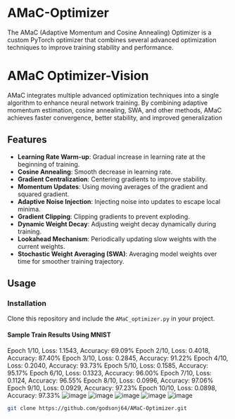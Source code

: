 # AMaC-Optimizer
The AMaC (Adaptive Momentum and Cosine Annealing) Optimizer is a custom PyTorch optimizer that combines several advanced optimization techniques to improve training stability and performance.

# AMaC Optimizer-Vision

AMaC integrates multiple advanced optimization techniques into a single algorithm to enhance neural network training. By combining adaptive momentum estimation, cosine annealing, SWA, and other methods, AMaC achieves faster convergence, better stability, and improved generalization

## Features

- **Learning Rate Warm-up**: Gradual increase in learning rate at the beginning of training.
- **Cosine Annealing**: Smooth decrease in learning rate.
- **Gradient Centralization**: Centering gradients to improve stability.
- **Momentum Updates**: Using moving averages of the gradient and squared gradient.
- **Adaptive Noise Injection**: Injecting noise into updates to escape local minima.
- **Gradient Clipping**: Clipping gradients to prevent exploding.
- **Dynamic Weight Decay**: Adjusting weight decay dynamically during training.
- **Lookahead Mechanism**: Periodically updating slow weights with the current weights.
- **Stochastic Weight Averaging (SWA)**: Averaging model weights over time for smoother training trajectory.

## Usage

### Installation

Clone this repository and include the `AMaC_optimizer.py` in your project.
#### Sample Train Results Using MNIST 
Epoch 1/10, Loss: 1.1543, Accuracy: 69.09%
Epoch 2/10, Loss: 0.4018, Accuracy: 87.40%
Epoch 3/10, Loss: 0.2845, Accuracy: 91.22%
Epoch 4/10, Loss: 0.2040, Accuracy: 93.73%
Epoch 5/10, Loss: 0.1585, Accuracy: 95.17%
Epoch 6/10, Loss: 0.1323, Accuracy: 96.00%
Epoch 7/10, Loss: 0.1124, Accuracy: 96.55%
Epoch 8/10, Loss: 0.0996, Accuracy: 97.06%
Epoch 9/10, Loss: 0.0929, Accuracy: 97.23%
Epoch 10/10, Loss: 0.0898, Accuracy: 97.33%
![image](https://github.com/godsonj64/AMaC-Optimizer/assets/108623780/7ac74857-7866-44bd-9f34-c89cac9543bc)
![image](https://github.com/godsonj64/AMaC-Optimizer/assets/108623780/e4e85cb6-132d-44b3-ac8b-85046fc7bce6)
![image](https://github.com/godsonj64/AMaC-Optimizer/assets/108623780/7b22be08-1136-4b6b-afa1-2a577c089450)
![image](https://github.com/godsonj64/AMaC-Optimizer/assets/108623780/eef32efd-c4a0-46ab-a39b-14c89c32d190)
![image](https://github.com/godsonj64/AMaC-Optimizer/assets/108623780/92c3e542-2408-491f-8198-9ff1125d7f5e)

```sh
git clone https://github.com/godsonj64/AMaC-Optimizer.git
